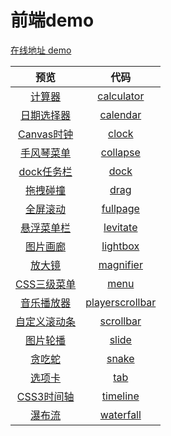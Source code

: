 # 前端demo

[在线地址 demo](http://minsky.me/demo)

|预览|代码|
|:---:|:---:|
|[计算器](http://minsky.me/demo/calculator)|[calculator](https://github.com/MinskyNg/demo/tree/master/calculator)|
|[日期选择器](http://minsky.me/demo/calendar)|[calendar](https://github.com/MinskyNg/demo/tree/master/calendar)|
|[Canvas时钟](http://minsky.me/demo/clock)|[clock](https://github.com/MinskyNg/demo/tree/master/clock)|
|[手风琴菜单](http://minsky.me/demo/collapse)|[collapse](https://github.com/MinskyNg/demo/tree/master/collapse)|
|[dock任务栏](http://minsky.me/demo/dock)|[dock](https://github.com/MinskyNg/demo/tree/master/dock)|
|[拖拽碰撞](http://minsky.me/demo/drag)|[drag](https://github.com/MinskyNg/demo/tree/master/drag)|
|[全屏滚动](http://minsky.me/demo/fullpage)|[fullpage](https://github.com/MinskyNg/demo/tree/master/fullpage)|
|[悬浮菜单栏](http://minsky.me/demo/levitate)|[levitate](https://github.com/MinskyNg/demo/tree/master/levitate)|
|[图片画廊](http://minsky.me/demo/lightbox)|[lightbox](https://github.com/MinskyNg/demo/tree/master/lightbox)|
|[放大镜](http://minsky.me/demo/magnifier)|[magnifier](https://github.com/MinskyNg/demo/tree/master/magnifier)|
|[CSS三级菜单](http://minsky.me/demo/menu)|[menu](https://github.com/MinskyNg/demo/tree/master/menu)|
|[音乐播放器](http://minsky.me/demo/playerscrollbar)|[playerscrollbar](https://github.com/MinskyNg/demo/tree/master/playerscrollbar)|
|[自定义滚动条](http://minsky.me/demo/scrollbar)|[scrollbar](https://github.com/MinskyNg/demo/tree/master/scrollbar)|
|[图片轮播](http://minsky.me/demo/slide)|[slide](https://github.com/MinskyNg/demo/tree/master/slide)|
|[贪吃蛇](http://minsky.me/demo/snake)|[snake](https://github.com/MinskyNg/demo/tree/master/snake)|
|[选项卡](http://minsky.me/demo/tab)|[tab](https://github.com/MinskyNg/demo/tree/master/tab)|
|[CSS3时间轴](http://minsky.me/demo/timeline)|[timeline](https://github.com/MinskyNg/demo/tree/master/timeline)|
|[瀑布流](http://minsky.me/demo/waterfall)|[waterfall](https://github.com/MinskyNg/demo/tree/master/waterfall)|

